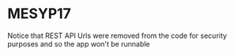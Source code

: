 # MESYP17

Notice that REST API Urls were removed from the code for security purposes and so the app won't be runnable
